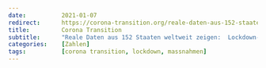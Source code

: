 ```yaml
---
date:          2021-01-07
redirect:      https://corona-transition.org/reale-daten-aus-152-staaten-weltweit-zeigen-lockdown-massnahmen-verhindern
title:         Corona Transition
subtitle:      "Reale Daten aus 152 Staaten weltweit zeigen:  Lockdown-Maßnahmen verhindern keine Covid-19 Todesfälle"
categories:    [Zahlen]
tags:          [corona transition, lockdown, massnahmen]
---
```

